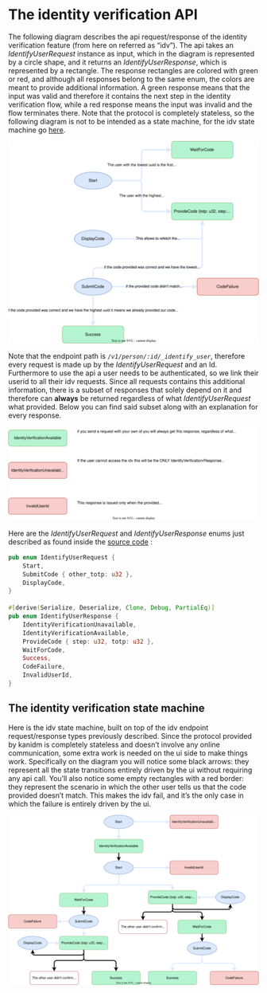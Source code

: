 # The identity verification API

The following diagram describes the api request/response of the identity verification feature (from
here on referred as “idv”). The api takes an _IdentifyUserRequest_ instance as input, which in the
diagram is represented by a circle shape, and it returns an _IdentifyUserResponse_, which is
represented by a rectangle. The response rectangles are colored with green or red, and although all
responses belong to the same enum, the colors are meant to provide additional information. A green
response means that the input was valid and therefore it contains the next step in the identity
verification flow, while a red response means the input was invalid and the flow terminates there.
Note that the protocol is completely stateless, so the following diagram is not to be intended as a
state machine, for the idv state machine go [here](#the-identity-verification-state-machine-idv).

![idv api diagram](diagrams/idv_api_diagram.drawio.svg)

Note that the endpoint path is _`/v1/person/:id/_identify_user`_, therefore every request is made up
by the _IdentifyUserRequest_ and an Id. Furthermore to use the api a user needs to be authenticated,
so we link their userid to all their idv requests. Since all requests contains this additional
information, there is a subset of responses that solely depend on it and therefore can **always** be
returned regardless of what _IdentifyUserRequest_ what provided. Below you can find said subset
along with an explanation for every response.

![generic api responses](diagrams/idv_generic_responses.drawio.svg)

Here are the _IdentifyUserRequest_ and _IdentifyUserResponse_ enums just described as found inside
the
[source code](https://github.com/kanidm/kanidm/blob/05b35df413e017ca44cc4410cc255b63728ef373/proto/src/internal.rs#L32)
:

```rust
pub enum IdentifyUserRequest {
    Start,
    SubmitCode { other_totp: u32 },
    DisplayCode,
}

#[derive(Serialize, Deserialize, Clone, Debug, PartialEq)]
pub enum IdentifyUserResponse {
    IdentityVerificationUnavailable,
    IdentityVerificationAvailable,
    ProvideCode { step: u32, totp: u32 },
    WaitForCode,
    Success,
    CodeFailure,
    InvalidUserId,
}
```

## The identity verification state machine

Here is the idv state machine, built on top of the idv endpoint request/response types previously
described. Since the protocol provided by kanidm is completely stateless and doesn’t involve any
online communication, some extra work is needed on the ui side to make things work. Specifically on
the diagram you will notice some black arrows: they represent all the state transitions entirely
driven by the ui without requiring any api call. You’ll also notice some empty rectangles with a red
border: they represent the scenario in which the other user tells us that the code provided doesn’t
match. This makes the idv fail, and it’s the only case in which the failure is entirely driven by
the ui.

![idv state machine](diagrams/idv_state_machine.drawio.svg)
